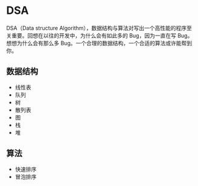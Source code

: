 # DSA

DSA（Data structure Algorithm），数据结构与算法对写出一个高性能的程序至关重要。回想在以往的开发中，为什么会有如此多的 Bug，因为一直在写 Bug。想想为什么会有那么多 Bug。一个合理的数据结构，一个合适的算法或许能帮到你。

## 数据结构

- 线性表
- 队列
- 树
- 散列表
- 图
- 栈
- 堆


## 算法

- 快速排序
- 冒泡排序